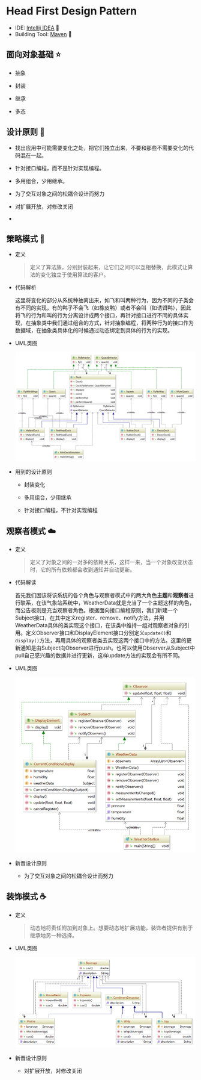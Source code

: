 # Head First Design Pattern

* IDE: [Intellij IDEA](https://www.jetbrains.com/idea/) :green_heart:
* Building Tool: [Maven](http://maven.apache.org/) :purple_heart:

## 面向对象基础 :star:

* 抽象
  
* 封装
  
* 继承
  
* 多态

## 设计原则 :star2:

* 找出应用中可能需要变化之处，把它们独立出来，不要和那些不需要变化的代码混在一起。
  
* 针对接口编程，而不是针对实现编程。
  
* 多用组合，少用继承。
  
* 为了交互对象之间的松耦合设计而努力
  
* 对扩展开放，对修改关闭
  
*

## 策略模式 :duck:

* 定义
  
  > 定义了算法族，分别封装起来，让它们之间可以互相替换，此模式让算法的变化独立于使用算法的客户。
  
* 代码解析

  这里将变化的部分从系统种抽离出来，如飞和叫两种行为，因为不同的子类会有不同的实现，有的鸭子不会飞（如橡皮鸭）或者不会叫（如诱饵鸭），因此将飞的行为和叫的行为分离设计成两个接口，再针对接口进行不同的具体实现，在抽象类中我们通过组合的方式，针对抽象编程，将两种行为的接口作为数据域，在抽象类具体化的时候通过动态绑定到具体的行为的实现。
  
* UML类图
  
  ![Strategy](src/main/resources/uml/strategy.png)
  
* 用到的设计原则
  
  * 封装变化

  * 多用组合，少用继承

  * 针对接口编程，不针对实现编程

## 观察者模式 :cloud:

* 定义

  > 定义了对象之间的一对多的依赖关系，这样一来，当一个对象改变状态时，它的所有依赖都会收到通知并自动更新。

* 代码解读

  首先我们因该将该系统的各个角色与观察者模式中的两大角色**主题**和**观察者**进行联系，在该气象站系统中，WeatherData就是充当了一个主题这样的角色，而公告板则是充当观察者角色。根据面向接口编程原则，我们新建一个Subject接口，在其中定义register、remove、notify方法，并用WeatherData具体的类实现这个接口，在该类中维持一组对观察者对象的引用。定义Observer接口和DisplayElement接口分别定义`update()`和`display()`方法，再用具体的观察者类去实现这两个接口中的方法。这里的更新通知是由Subject向Observer进行push。也可以使用Observer从Subject中pull自己感兴趣的数据并进行更新，这样update方法的实现会有所不同。

* UML类图

  ![Observer](src/main/resources/uml/observer.png)

* 新晋设计原则

  * 为了交互对象之间的松耦合设计而努力

## 装饰模式 :coffee:

* 定义

  > 动态地将责任附加到对象上。想要动态地扩展功能，装饰者提供有别于继承地另一种选择。

* UML类图

  ![Decorator](src/main/resources/uml/decorator.png)

* 新晋设计原则

  * 对扩展开放，对修改关闭
